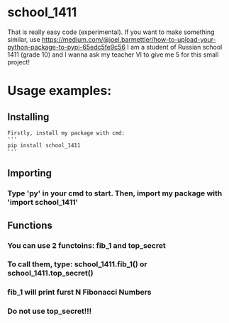 # school_1411
That is really easy code (experimental). If you want to make something similar, use https://medium.com/@joel.barmettler/how-to-upload-your-python-package-to-pypi-65edc5fe9c56 I am a student of Russian school 1411 (grade 10) and I wanna ask my teacher VI to give me 5 for this small project!
# Usage examples:
 ## Installing
    Firstly, install my package with cmd:
    '''
    pip install school_1411
    '''
 ## Importing
   ### Type 'py' in your cmd to start. Then, import my package with 'import school_1411'
 ## Functions
   ### You can use 2 functoins: fib_1 and top_secret
   ### To call them, type: school_1411.fib_1() or school_1411.top_secret()
   ### fib_1 will print furst N Fibonacci Numbers
   ### Do not use top_secret!!!
